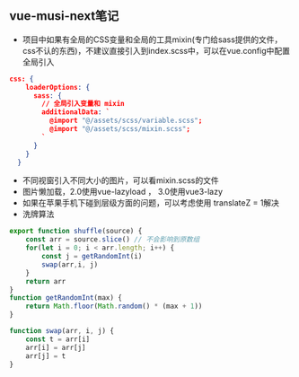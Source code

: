 ## vue-musi-next笔记

- 项目中如果有全局的CSS变量和全局的工具mixin(专门给sass提供的文件，css不认的东西)，不建议直接引入到index.scss中，可以在vue.config中配置全局引入

```json
css: {
    loaderOptions: {
      sass: {
        // 全局引入变量和 mixin
        additionalData: `
          @import "@/assets/scss/variable.scss";
          @import "@/assets/scss/mixin.scss";
        `
      }
    }
  }
```

- 不同视窗引入不同大小的图片，可以看mixin.scss的文件
- 图片懒加载，2.0使用vue-lazyload ， 3.0使用vue3-lazy
- 如果在苹果手机下碰到层级方面的问题，可以考虑使用 translateZ = 1解决
- 洗牌算法

```js
export function shuffle(source) {
    const arr = source.slice() // 不会影响到原数组
    for(let i = 0; i < arr.length; i++) {
        const j = getRandomInt(i)
        swap(arr,i, j)
    }
    return arr
}
function getRandomInt(max) {
    return Math.floor(Math.random() * (max + 1))
}

function swap(arr, i, j) {
    const t = arr[i]
    arr[i] = arr[j]
    arr[j] = t
}
```

